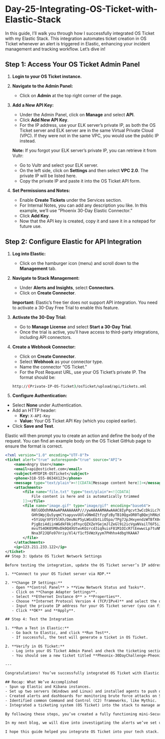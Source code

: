 # Day-25-Integrating-OS-Ticket-with-Elastic-Stack

In this guide, I’ll walk you through how I successfully integrated OS Ticket with my Elastic Stack. This integration automates ticket creation in OS Ticket whenever an alert is triggered in Elastic, enhancing your incident management and tracking workflow. Let’s dive in!

## Step 1: Access Your OS Ticket Admin Panel
1. **Login to your OS Ticket instance.**
   
2. **Navigate to the Admin Panel:**
   - Click on **Admin** at the top right corner of the page.

3. **Add a New API Key:**
   - Under the Admin Panel, click on **Manage** and select **API**.
   - Click **Add New API Key**.
   - For the IP address, use your ELK server’s private IP, as both the OS Ticket server and ELK server are in the same Virtual Private Cloud (VPC). If they were not in the same VPC, you would use the public IP instead.

   **Note:** If you forgot your ELK server’s private IP, you can retrieve it from Vultr:
   - Go to Vultr and select your ELK server.
   - On the left side, click on **Settings** and then select **VPC 2.0**. The private IP will be listed here.
   - Copy the private IP and paste it into the OS Ticket API form.

4. **Set Permissions and Notes:**
   - Enable **Create Tickets** under the Services section.
   - For Internal Notes, you can add any description you like. In this example, we’ll use “Phoenix 30-Day Elastic Connector.”
   - Click **Add Key**.
   - Now that the API key is created, copy it and save it in a notepad for future use.

## Step 2: Configure Elastic for API Integration
1. **Log into Elastic:**
   - Click on the hamburger icon (menu) and scroll down to the **Management** tab.

2. **Navigate to Stack Management:**
   - Under **Alerts and Insights**, select **Connectors**.
   - Click on **Create Connector**.

   **Important:** Elastic’s free tier does not support API integration. You need to activate a 30-Day Free Trial to enable this feature.

3. **Activate the 30-Day Trial:**
   - Go to **Manage License** and select **Start a 30-Day Trial**.
   - Once the trial is active, you’ll have access to third-party integrations, including API connectors.

4. **Create a Webhook Connector:**
   - Click on **Create Connector**.
   - Select **Webhook** as your connector type.
   - Name the connector “OS Ticket.”
   - For the Post Request URL, use your OS Ticket’s private IP. The format should be:

    ```bash
    http://(Private-IP-OS-Ticket)/osTicket/upload/api/tickets.xml
    ```
   
5. **Configure Authentication:**
- Select **None** under Authentication.
- Add an HTTP header:
  - **Key:** `X-API-Key`
  - **Value:** Your OS Ticket API Key (which you copied earlier).
- Click **Save and Test**.

Elastic will then prompt you to create an action and define the body of the request. You can find an example body on the OS Ticket GitHub page to ensure the format is correct.

```xml
<?xml version="1.0" encoding="UTF-8"?>
<ticket alert="true" autorespond="true" source="API">
    <name>Angry User</name>
    <email>api@osticket.com</email>
    <subject>MYDFIR-OSTicket</subject>
    <phone>318-555-8634X123</phone>
    <message type="text/plain"><![CDATA[Message content here]]></message>
    <attachments>
        <file name="file.txt" type="text/plain"><![CDATA[
            File content is here and is automatically trimmed
        ]]></file>
        <file name="image.gif" type="image/gif" encoding="base64">
            R0lGODdhMAAwAPAAAAAAAP///ywAAAAAMAAwAAAC8IyPqcvt3wCcDkiLc7C0qwy
            GHhSWpjQu5yqmCYsapyuvUUlvONmOZtfzgFzByTB10QgxOR0TqBQejhRNzOfkVJ
            +5YiUqrXF5Y5lKh/DeuNcP5yLWGsEbtLiOSpa/TPg7JpJHxyendzWTBfX0cxOnK
            PjgBzi4diinWGdkF8kjdfnycQZXZeYGejmJlZeGl9i2icVqaNVailT6F5iJ90m6
            mvuTS4OK05M0vDk0Q4XUtwvKOzrcd3iq9uisF81M1OIcR7lEewwcLp7tuNNkM3u
            Nna3F2JQFo97Vriy/Xl4/f1cf5VWzXyym7PHhhx4dbgYKAAA7
        </file>
    </attachments>
    <ip>123.211.233.122</ip>
</ticket>
## Step 3: Update OS Ticket Network Settings

Before testing the integration, update the OS Ticket server’s IP address configuration:

1. **Connect to your OS Ticket server via RDP.**

2. **Change IP Settings:**
   - Open **Control Panel** > **View Network Status and Tasks**.
   - Click on **Change Adapter Settings**.
   - Select **Ethernet Instance 0** > **Properties**.
   - Choose **Internet Protocol Version 4 (TCP/IPv4)** and select the option to manually enter an IP address.
   - Input the private IP address for your OS Ticket server (you can find it in Vultr under **Settings > VPC 2.0**).
   - Click **OK** and **Apply**.

## Step 4: Test the Integration

1. **Run a Test in Elastic:**
   - Go back to Elastic, and click **Run Test**.
   - If successful, the test will generate a ticket in OS Ticket.

2. **Verify in OS Ticket:**
   - Log into your OS Ticket Admin Panel and check the ticketing section.
   - You should see a new ticket titled **Pheonix-30DayChallenge-Pheonixrocks** (or the subject name you provided).

---

Congratulations! You’ve successfully integrated OS Ticket with Elastic. This allows you to automatically generate tickets from Elastic alerts, improving your auditing and incident tracking.

## Recap: What We’ve Accomplished
- Spun up Elastic and Kibana instances.
- Set up two servers (Windows and Linux) and installed agents to push data to Elastic.
- Created alerts and dashboards for monitoring brute force attacks on SSH and RDP.
- Identified common Command and Control (C2) frameworks, like Mythic.
- Integrated a ticketing system (OS Ticket) into the stack to manage and track alerts.

By following these steps, you’ve created a fully functioning mini-Security Operations Center (SOC) environment with Elastic and OS Ticket.

In my next blog, we will dive into investigating the alerts we’ve set up, starting with the SSH brute force alerts. Stay tuned!

I hope this guide helped you integrate OS Ticket into your tech stack. If you have any questions or need further clarification, feel free to leave a comment!

